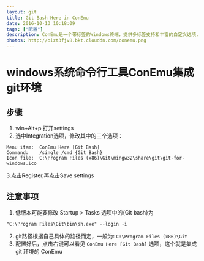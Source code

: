 ```yaml
---
layout: git
title: Git Bash Here in ConEmu
date: 2016-10-13 10:18:09
tags: ["配置"]
description: ConEmu是一个带标签的Windows终端，提供多标签支持和丰富的自定义选项，是Windows下不可多得的Console,可集成git环境。
photos: http://oizt3fjv8.bkt.clouddn.com/conemu.png
---
```


# windows系统命令行工具ConEmu集成git环境
## 步骤
1. win+Alt+p 打开settings
2. 选中Integration选项，修改其中的三个选项：
```
Menu item:  ConEmu Here [Git Bash]
Command:    /single /cmd {Git Bash}
Icon file:  C:\Program Files (x86)\Git\mingw32\share\git\git-for-windows.ico
```
3.点击Register,再点击Save settings

## 注意事项
1. 低版本可能要修改 Startup > Tasks 选项中的{Git bash}为
```
"C:\Program Files\Git\bin\sh.exe" --login -i
```
2. git路径根据自己具体的路径而定，一般为: `C:\Program Files (x86)\Git`
3. 配置好后，点击右键可以看见 `ConEmu Here [Git Bash]` 选项，这个就是集成 git 环境的 ConEmu
